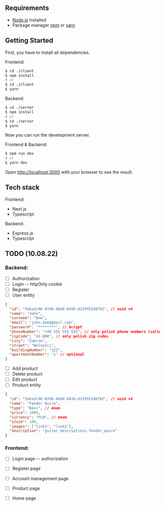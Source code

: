 ## Requirements

* [Node.js][1] installed
* Package manager [npm][2] or [yarn][3]


## Getting Started

First, you have to install all dependencies.

Frontend:
```bash
$ cd ./client
$ npm install
# or
$ cd ./client
$ yarn
```

Backend:
```bash
$ cd ./server
$ npm install
# or
$ cd ./server
$ yarn
```

Now you can run the development server.

Frontend & Backend:
```bash
$ npm run dev
# or
$ yarn dev
```

Open [http://localhost:3000][4] with your browser to see the result.

## Tech stack

Frontend:
- Next.js
- Typescript

Backend:
- Express.js
- Typescript

## TODO (10.08.22)

### Backend:
- [ ] Authorization
- [ ] Login -- httpOnly cookie
- [ ] Register
- [ ] User entity

```json
{
  "id": "5eba3c96-87d8-48d4-843b-d119fb248f92", // uuid v4
  "name": "John",
  "surname": "Doe",
  "email": "john.doe@gmail.com",
  "password": "********", // bcrypt
  "phoneNumber": "+48 555 555 555", // only polish phone numbers (validation)
  "zipCode": "41-800", // only polish zip codes
  "city": "Zabrze",
  "street": "Wolności",
  "buildingNumber": "122",
  "apartmentNumber": "1" // optional
}
```
- [ ] Add product
- [ ] Delete product
- [ ] Edit product
- [ ] Product entity

```json
{
  "id": "5eba3c96-87d8-48d4-843b-d119fb248f92", // uuid v4
  "name": "Fender Quire",
  "type": "Bass", // enum
  "price": 1000,
  "currency": "PLN", // enum
  "stock": 100,
  "images": ["link1", "link2"],
  "description": "guitar_descriptions.fender_quire"
}
```

### Frontend:
- [ ] Login page -- authorization
- [ ] Register page
- [ ] Account management page
- [ ] Product page
- [ ] Home page


[1]: https://nodejs.org/en/
[2]: https://www.npmjs.com/
[3]: https://yarnpkg.com/
[4]: http://localhost:3000
